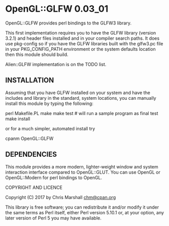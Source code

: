 OpenGL::GLFW 0.03_01
====================

OpenGL::GLFW provides perl bindings to the GLFW3 library.

This first implementation requires you to have the GLFW
library (version 3.2.1) and header files installed and
in your compiler search paths.  It does use pkg-config so
if you have the GLFW libraries built with the glfw3.pc
file in your PKG_CONFIG_PATH environment or the system
defaults location then this module should build.

Alien::GLFW implementation is on the TODO list.


INSTALLATION
------------

Assuming that you have GLFW installed on your system and
have the includes and library in the standard, system locations,
you can manually install this module by typing the following:

   perl Makefile.PL
   make
   make test     # will run a sample program as final test
   make install

or for a much simpler, automated install try

   cpanm OpenGL::GLFW



DEPENDENCIES
------------

This module provides a more modern, lighter-weight window and
system interaction interface compared to OpenGL::GLUT.  You
can use OpenGL or OpenGL::Modern for perl bindings to OpenGL.


COPYRIGHT AND LICENCE

Copyright (C) 2017 by Chris Marshall <chm@cpan.org>

This library is free software; you can redistribute it and/or modify
it under the same terms as Perl itself, either Perl version 5.10.1 or,
at your option, any later version of Perl 5 you may have available.


